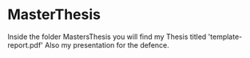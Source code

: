 # MasterThesis

Inside the folder MastersThesis you will find my Thesis titled 'template-report.pdf' 
Also my presentation for the defence. 
